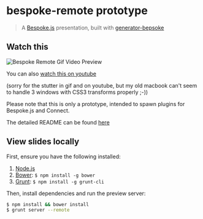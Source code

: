 # bespoke-remote prototype
> A [Bespoke.js](http://markdalgleish.com/projects/bespoke.js) presentation, built with [generator-bepsoke](https://github.com/markdalgleish/generator-bespoke)

## Watch this

![Bespoke Remote Gif Video Preview](http://d.pr/i/J3VP+)

You can also [watch this on youtube](http://www.youtube.com/watch?v=Tl6xg314M9M)

(sorry for the stutter in gif and on youtube, but my old macbook can't seem to
handle 3 windows with CSS3 transforms properly ;-))

Please note that this is only a prototype, intended to spawn plugins for Bespoke.js and Connect.

The detailed README can be found [here](bespoke-remote/)

## View slides locally

First, ensure you have the following installed:

1. [Node.js](http://nodejs.org)
2. [Bower](http://bower.io): `$ npm install -g bower`
3. [Grunt](http://gruntjs.com): `$ npm install -g grunt-cli`

Then, install dependencies and run the preview server:

```bash
$ npm install && bower install
$ grunt server --remote
```
